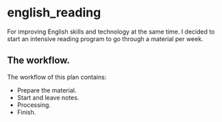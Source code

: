 # english_reading
For improving English skills and technology at the same time.
I decided to start an intensive reading program to go through a material per week.

## The workflow.
The workflow of this plan contains:
* Prepare the material.
* Start and leave notes.
* Processing.
* Finish.
